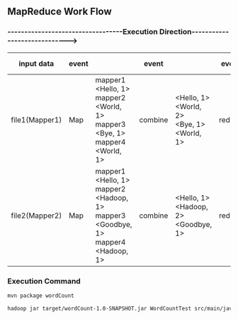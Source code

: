 ## MapReduce Work Flow

### ----------------------------------Execution Direction----------------------------->

| input data     | event |                                                                                                              | event   |                                                          | event  | output data(merged)                                                         |
| -------------- | ----- | ------------------------------------------------------------------------------------------------------------ | ------- | -------------------------------------------------------- | ------ | --------------------------------------------------------------------------- |
| file1(Mapper1) | Map   | mapper1    <Hello, 1><br />mapper2    <World, 1><br />mapper3    <Bye, 1><br />mapper4    <World, 1> | combine | <Hello, 1><br /><World, 2><br /><Bye, 1><br /><World, 1> | reduce | <Bye, 1><br /><Goodbye, 1><br /><Hadoop, 2><br /><Hello, 2><br /><World, 2> |
| file2(Mapper2) | Map   | mapper1 <Hello, 1><br />mapper2 <Hadoop, 1><br />mapper3 <Goodbye, 1><br />mapper4 <Hadoop, 1>               | combine | <Hello, 1><br /><Hadoop, 2><br /><Goodbye, 1>            | reduce |                                                                             |

### Execution Command

````Bash
mvn package wordCount
````

````Bash
hadoop jar target/wordCount-1.0-SNAPSHOT.jar WordCountTest src/main/java/input/ src/main/java/output/result
````
